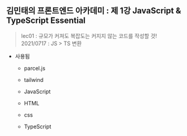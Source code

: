 ## 김민태의 프론트엔드 아카데미 : 제 1강 JavaScript & TypeScript Essential

> lec01 : 규모가 커져도 복잡도는 커지지 않는 코드를 작성할 것!  
> 2021/0717 : JS > TS 변환

- 사용됨

  - parcel.js

  - tailwind

  - JavaScript

  - HTML

  - css

  - TypeScript
